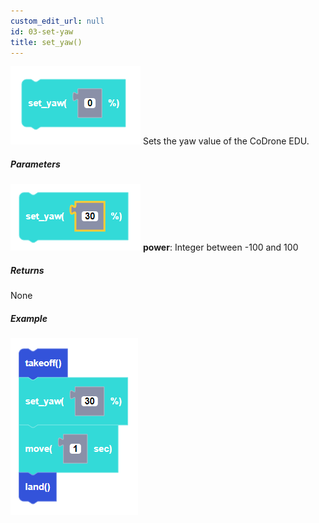 ```yaml
---
custom_edit_url: null
id: 03-set-yaw
title: set_yaw()
---
```


![set yaw block image](set_yaw.PNG)
Sets the yaw value of the CoDrone EDU.

##### Parameters
![set yaw block param image](set_yaw_params.PNG)
**power**: Integer between -100 and 100 <br /> 

##### Returns

None

##### Example

![set yaw example](set_yaw_example.PNG)
